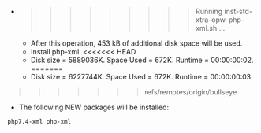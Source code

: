 * >>>>>>>>> Running inst-std-xtra-opw-php-xml.sh ...
  * After this operation, 453 kB of additional disk space will be used.
  * Install php-xml.
<<<<<<< HEAD
  * Disk size = 5889036K. Space Used = 672K. Runtime = 00:00:00:02.
=======
  * Disk size = 6227744K. Space Used = 672K. Runtime = 00:00:00:03.
>>>>>>> refs/remotes/origin/bullseye
  * The following NEW packages will be installed:
  ```bash
php7.4-xml php-xml
  ```
